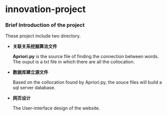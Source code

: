 # innovation-project

### Brief Introduction of the project

These project include two directory.

- __关联关系挖掘算法文件__

  __Apriori.py__ is the source file of finding the connection between words. The ouput is a txt file in which there are all the collocation.

- __数据库建立源文件__ 

  Based on the collocation found by Apriori.py, the souce files will build a sql server database. 

- __网页设计__

  The User-interface design of the website.